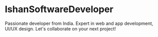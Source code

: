 # IshanSoftwareDeveloper
Passionate developer from India. Expert in web and app development, UI/UX design. Let's collaborate on your next project!
